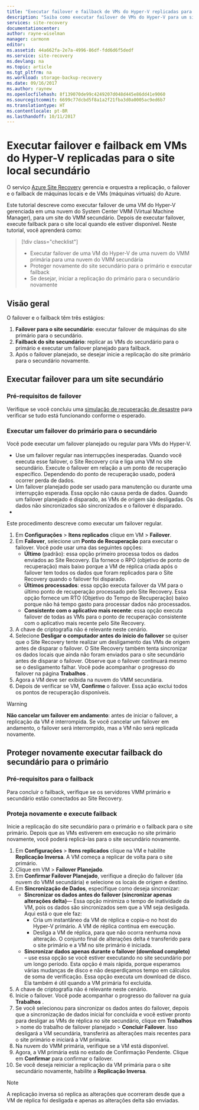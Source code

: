 ```yaml
---
title: "Executar failover e failback de VMs do Hyper-V replicadas para um data center secundário com o Site Recovery | Microsoft Docs"
description: "Saiba como executar failover de VMs do Hyper-V para um site local secundário e failback para o site primário com o Azure Site Recovery"
services: site-recovery
documentationcenter: 
author: rayne-wiselman
manager: carmonm
editor: 
ms.assetid: 44a662fa-2e7a-4996-86df-fdd6d6f5dedf
ms.service: site-recovery
ms.devlang: na
ms.topic: article
ms.tgt_pltfrm: na
ms.workload: storage-backup-recovery
ms.date: 09/16/2017
ms.author: raynew
ms.openlocfilehash: 8f139070de99c4249207d048d445e86dd41e9060
ms.sourcegitcommit: 6699c77dcbd5f8a1a2f21fba3d0a0005ac9ed6b7
ms.translationtype: HT
ms.contentlocale: pt-BR
ms.lasthandoff: 10/11/2017
---
```

# <a name="fail-over-and-fail-back-hyper-v-vms-replicated-to-your-secondary-on-premises-site"></a>Executar failover e failback em VMs do Hyper-V replicadas para o site local secundário

O serviço [Azure Site Recovery](site-recovery-overview.md) gerencia e orquestra a replicação, o failover e o failback de máquinas locais e de VMs (máquinas virtuais) do Azure.

Este tutorial descreve como executar failover de uma VM do Hyper-V gerenciada em uma nuvem do System Center VMM (Virtual Machine Manager), para um site do VMM secundário. Depois de executar failover, execute failback para o site local quando ele estiver disponível. Neste tutorial, você aprenderá como:

> [!div class="checklist"]
> * Executar failover de uma VM do Hyper-V de uma nuvem do VMM primária para uma nuvem do VMM secundária
> * Proteger novamente do site secundário para o primário e executar failback
> * Se desejar, iniciar a replicação do primário para o secundário novamente

## <a name="overview"></a>Visão geral

O failover e o failback têm três estágios:

1. **Failover para o site secundário**: executar failover de máquinas do site primário para o secundário.
2. **Failback do site secundário**: replicar as VMs do secundário para o primário e executar um failover planejado para failback.
3. Após o failover planejado, se desejar inicie a replicação do site primário para o secundário novamente.


## <a name="fail-over-to-a-secondary-site"></a>Executar failover para um site secundário

### <a name="failover-prerequisites"></a>Pré-requisitos de failover

Verifique se você concluiu uma [simulação de recuperação de desastre](tutorial-dr-drill-secondary.md) para verificar se tudo está funcionando conforme o esperado.


### <a name="run-a-failover-from-primary-to-secondary"></a>Executar um failover do primário para o secundário

Você pode executar um failover planejado ou regular para VMs do Hyper-V.

- Use um failover regular nas interrupções inesperadas. Quando você executa esse failover, o Site Recovery cria e liga uma VM no site secundário. Execute o failover em relação a um ponto de recuperação específico. Dependendo do ponto de recuperação usado, poderá ocorrer perda de dados.
- Um failover planejado pode ser usado para manutenção ou durante uma interrupção esperada. Essa opção não causa perda de dados. Quando um failover planejado é disparado, as VMs de origem são desligadas. Os dados não sincronizados são sincronizados e o failover é disparado. 
- 
Este procedimento descreve como executar um failover regular.


1. Em **Configurações** > **Itens replicados** clique em VM > **Failover**.
2. Em **Failover**, selecione um **Ponto de Recuperação** para executar o failover. Você pode usar uma das seguintes opções:
    - **Último** (padrão): essa opção primeiro processa todos os dados enviados ao Site Recovery. Ela fornece o RPO (objetivo de ponto de recuperação) mais baixo porque a VM de réplica criada após o failover tem todos os dados que foram replicados para o Site Recovery quando o failover foi disparado.
    - **Últimos processados**: essa opção executa failover da VM para o último ponto de recuperação processado pelo Site Recovery. Essa opção fornece um RTO (Objetivo do Tempo de Recuperação) baixo porque não há tempo gasto para processar dados não processados.
    - **Consistente com o aplicativo mais recente**: essa opção executa failover de todas as VMs para o ponto de recuperação consistente com o aplicativo mais recente pelo Site Recovery. 
3. A chave de criptografia não é relevante neste cenário.
4. Selecione **Desligar o computador antes do início do failover** se quiser que o Site Recovery tente realizar um desligamento das VMs de origem antes de disparar o failover. O Site Recovery também tenta sincronizar os dados locais que ainda não foram enviados para o site secundário antes de disparar o failover. Observe que o failover continuará mesmo se o desligamento falhar. Você pode acompanhar o progresso do failover na página **Trabalhos** .
5. Agora a VM deve ser exibida na nuvem do VMM secundária.
6. Depois de verificar se VM, **Confirme** o failover. Essa ação exclui todos os pontos de recuperação disponíveis.

> [!WARNING]
> **Não cancelar um failover em andamento**: antes de iniciar o failover, a replicação da VM é interrompida. Se você cancelar um failover em andamento, o failover será interrompido, mas a VM não será replicada novamente.  


## <a name="reprotect-and-fail-back-from-secondary-to-primary"></a>Proteger novamente executar failback do secundário para o primário

### <a name="prerequisites-for-failback"></a>Pré-requisitos para o failback

Para concluir o failback, verifique se os servidores VMM primário e secundário estão conectados ao Site Recovery.


### <a name="reprotect-and-fail-back"></a>Proteja novamente e execute failback

Inicie a replicação do site secundário para o primário e o failback para o site primário. Depois que as VMs estiverem em execução no site primário novamente, você poderá replicá-las para o site secundário novamente.  

1. Em **Configurações** > **Itens replicados** clique na VM e habilite **Replicação Inversa**. A VM começa a replicar de volta para o site primário.
2. Clique em VM > **Failover Planejado**.
3. Em **Confirmar Failover Planejado**, verifique a direção do failover (da nuvem do VMM secundária) e selecione os locais de origem e destino. 
4. Em **Sincronização de Dados**, especifique como deseja sincronizar:
    - **Sincronizar os dados antes do failover (sincronizar apenas alterações delta)**— Essa opção minimiza o tempo de inatividade da VM, pois os dados são sincronizados sem que a VM seja desligada. Aqui está o que ele faz:
        - Cria um instantâneo da VM de réplica e copia-o no host do Hyper-V primário. A VM de réplica continua em execução.
        - Desliga a VM de réplica, para que não ocorra nenhuma nova alteração. O conjunto final de alterações delta é transferido para o site primário e a VM no site primário é iniciada.
    - **Sincronizar dados apenas durante o failover (download completo)** – use essa opção se você estiver executando no site secundário por um longo período. Esta opção é mais rápida, porque esperamos várias mudanças de disco e não desperdiçamos tempo em cálculos de soma de verificação. Essa opção executa um download de disco. Ela também é útil quando a VM primária foi excluída.
5. A chave de criptografia não é relevante neste cenário.
6. Inicie o failover. Você pode acompanhar o progresso do failover na guia **Trabalhos** .
7. Se você selecionou para sincronizar os dados antes do failover, depois que a sincronização de dados inicial for concluída e você estiver pronto para desligar as VMs de réplica no site secundário, clique em **Trabalhos** > nome do trabalho de failover planejado > **Concluir Failover**. Isso desligará a VM secundária, transferirá as alterações mais recentes para o site primário e iniciará a VM primária.
8. Na nuvem do VMM primária, verifique se a VM está disponível.
9. Agora, a VM primária está no estado de Confirmação Pendente. Clique em **Confirmar** para confirmar o failover.
10. Se você deseja reiniciar a replicação da VM primária para o site secundário novamente, habilite a **Replicação Inversa**.


> [!NOTE]
> A replicação inversa só replica as alterações que ocorreram desde que a VM de réplica foi desligada e apenas as alterações delta são enviadas.


